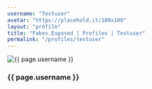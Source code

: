 ```yaml
---
username: "Testuser"
avatar: "https://placehold.it/100x100"
layout: "profile"
title: "Fakes.Exposed | Profiles | Testuser"
permalink: "/profiles/testuser"
---
```

<div class="container my-4">
  <div class="row">
    <div class="col-sm-4"></div>
    <div class="col-sm-4">
      <img class="rounded-circle img-fluid d-block mx-auto" src="{{ page.avatar }}" alt="{{ page.username }}">
      <h3 class="text-center">{{ page.username }}</h3>
    </div>
    <div class="col-sm-4"></div>
  </div>
</div>